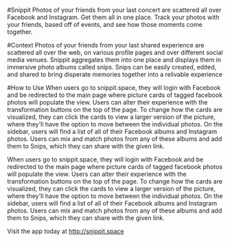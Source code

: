 #Snippit
Photos of your friends from your last concert are scattered all over Facebook and Instagram. Get them all in one place. Track your photos with your friends, based off of events, and see how those moments come together. 

#Context
Photos of your friends from your last shared experience are scattered all over the web, on various profile pages and over different social media venues. Snippit aggregates them into one place and displays them in immersive photo albums called snips. Snips can be easily created, edited, and shared to bring disperate memories together into a relivable experience


#How to Use
When users go to snippit.space, they will login with Facebook and be redirected to the main page where picture cards of tagged facebook photos will populate the view. Users can alter their experience with the transformation buttons on the top of the page. To change how the cards are visualized, they can click the cards to view a larger version of the picture, where they'll have the option to move between the individual photos. On the sidebar, users will find a list of all of their Facebook albums and Instagram photos. Users can mix and match photos from any of these albums and add them to Snips, which they can share with the given link.

When users go to snippit.space, they will login with Facebook and be redirected to the main page where picture cards of tagged facebook photos will populate the view. Users can alter their experience with the transformation buttons on the top of the page. To change how the cards are visualized, they can click the cards to view a larger version of the picture, where they'll have the option to move between the individual photos. On the sidebar, users will find a list of all of their Facebook albums and Instagram photos. Users can mix and match photos from any of these albums and add them to Snips, which they can share with the given link.

Visit the app today at http://snippit.space 